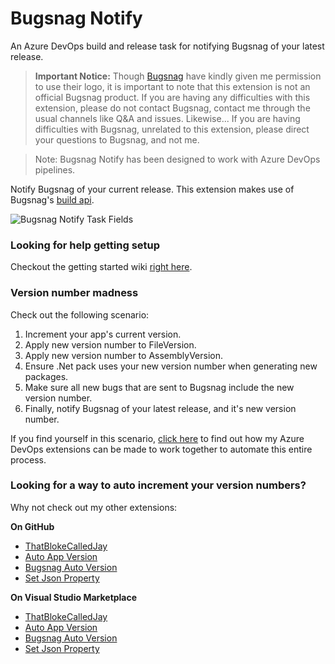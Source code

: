 # Bugsnag Notify
An Azure DevOps build and release task for notifying Bugsnag of your latest release.

> **Important Notice:** Though [Bugsnag](https://www.bugsnag.com/) have kindly given me permission to use their logo, it is important to note that this extension is not an official Bugsnag product. If you are having any difficulties with this extension, please do not contact Bugsnag, contact me through the usual channels like Q&A and issues. Likewise... If you are having difficulties with Bugsnag, unrelated to this extension, please direct your questions to Bugsnag, and not me.

> Note: Bugsnag Notify has been designed to work with Azure DevOps pipelines.

Notify Bugsnag of your current release. This extension makes use of Bugsnag's [build api](https://bugsnagbuildapi.docs.apiary.io/).

![Bugsnag Notify Task Fields](https://thatblokecalledjay.blob.core.windows.net/public-images/bn/taskfields.png)

### Looking for help getting setup
Checkout the getting started wiki [right here](https://github.com/ThatBlokeCalledJay/bugsnag-notify/wiki/Getting-Started).

### Version number madness

Check out the following scenario:

1. Increment your app's current version.
2. Apply new version number to FileVersion.
3. Apply new version number to AssemblyVersion.
4. Ensure .Net pack uses your new version number when generating new packages.
5. Make sure all new bugs that are sent to Bugsnag include the new version number.
6. Finally, notify Bugsnag of your latest release, and it's new version number.

If you find yourself in this scenario, [click here](https://thatblokecalledjay.com/blog/view/justanotherday/continuous-integration-and-version-number-madness-b95d40aaf761) to find out how my Azure DevOps extensions can be made to work together to automate this entire process.

### Looking for a way to auto increment your version numbers?
Why not check out my other extensions:  

**On GitHub**
- [ThatBlokeCalledJay](https://github.com/ThatBlokeCalledJay)
- [Auto App Version](https://github.com/ThatBlokeCalledJay/auto-app-version)
- [Bugsnag Auto Version](https://github.com/ThatBlokeCalledJay/bugsnag-auto-version)
- [Set Json Property](https://github.com/ThatBlokeCalledJay/set-json-property)

**On Visual Studio Marketplace**
- [ThatBlokeCalledJay](https://marketplace.visualstudio.com/publishers/ThatBlokeCalledJay)
- [Auto App Version](https://marketplace.visualstudio.com/items?itemName=ThatBlokeCalledJay.thatblokecalledjay-autoappversion)
- [Bugsnag Auto Version](https://marketplace.visualstudio.com/items?itemName=ThatBlokeCalledJay.thatblokecalledjay-bugsnagautoversion)
- [Set Json Property](https://marketplace.visualstudio.com/items?itemName=ThatBlokeCalledJay.thatblokecalledjay-setjsonproperty)
